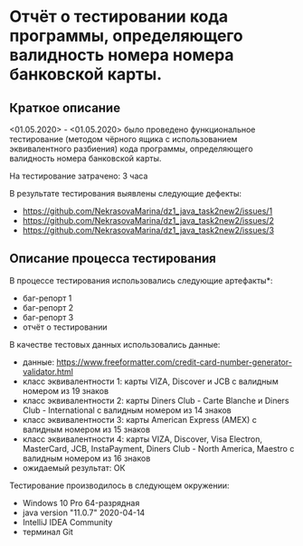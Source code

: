 # Отчёт о тестировании кода программы, определяющего валидность номера номера банковской карты.

## Краткое описание

<01.05.2020> - <01.05.2020> было проведено функциональное тестирование (методом чёрного ящика с использованием эквивалентного разбиения) кода программы, определяющего валидность номера банковской карты.

На тестирование затрачено: 3 часа

В результате тестирования выявлены следующие дефекты:
*  https://github.com/NekrasovaMarina/dz1_java_task2new2/issues/1
*  https://github.com/NekrasovaMarina/dz1_java_task2new2/issues/2
*  https://github.com/NekrasovaMarina/dz1_java_task2new2/issues/3

## Описание процесса тестирования

В процессе тестирования использовались следующие артефакты*:
* баг-репорт 1
* баг-репорт 2
* баг-репорт 3
* отчёт о тестировании

В качестве тестовых данных использовались данные:
* данные: https://www.freeformatter.com/credit-card-number-generator-validator.html
*  класс эквивалентности 1: карты VIZA, Discover и JCB с валидным номером из 19 знаков
*  класс эквивалентности 2: карты Diners Club - Carte Blanche и Diners Club - International с валидным номером из 14 знаков
*  класс эквивалентности 3: карты American Express (AMEX) с валидным номером из 15 знаков
*  класс эквивалентности 4: карты VIZA, Discover, Visa Electron, MasterCard, JCB, InstaPayment, Diners Club - North America, Maestro с валидным номером из 16 знаков
* ожидаемый результат: 
 ОК

Тестирование производилось в следующем окружении:
* Windows 10 Pro 64-разрядная
* java version "11.0.7" 2020-04-14
* IntelliJ IDEA Community
* терминал Git